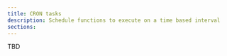 ```yaml
---
title: CRON tasks
description: Schedule functions to execute on a time based interval
sections:
---
```


TBD
